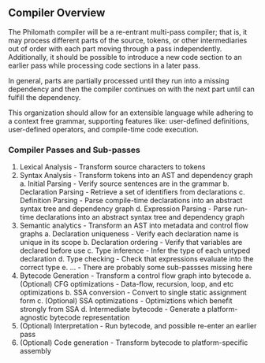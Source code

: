  Compiler Overview
-------------------
The Philomath compiler will be a re-entrant multi-pass compiler;
that is, it may process different parts of the source, tokens, or other
intermediaries out of order with each part moving through a pass independently.
Additionally, it should be possible to introduce a new code section to an earlier
pass while processing code sections in a later pass.

In general, parts are partially processed until they run into a missing
dependency and then the compiler continues on with the next part until can
fulfill the dependency.

This organization should allow for an extensible language while adhering to a
context free grammar, supporting features like: user-defined definitions,
user-defined operators, and compile-time code execution.

### Compiler Passes and Sub-passes

 1. Lexical Analysis - Transform source characters to tokens
 2. Syntax Analysis - Transform tokens into an AST and dependency graph
    a. Initial Parsing - Verify source sentences are in the grammar
    b. Declaration Parsing - Retrieve a set of identifiers from declarations
    c. Definition Parsing - Parse compile-time declarations into an abstract
    syntax tree and dependency graph
    d. Expression Parsing - Parse run-time declarations into an abstract syntax
    tree and dependency graph
 3. Semantic analytics - Transform an AST into metadata and control flow graphs
    a. Declaration uniqueness - Verify each declaration name is unique in its scope
    b. Declaration ordering - Verify that variables are declared before use
    c. Type inference - Infer the type of each untyped declaration
    d. Type checking - Check that expressions evaluate into the correct type
    e. ... - There are probably some sub-passses missing here
 4. Bytecode Generation - Transform a control flow graph into bytecode
    a. (Optional) CFG optimizations - Data-flow, recursion, loop, and etc optimizations
    b. SSA conversion - Convert to single static assignment form
    c. (Optional) SSA optimizations - Optimiztions which benefit strongly from SSA
    d. Intermediate bytecode - Generate a platform-agnostic bytecode representation
 5. (Optional) Interpretation - Run bytecode, and possible re-enter an earlier pass
 6. (Optional) Code generation - Transform bytecode to platform-specific assembly
